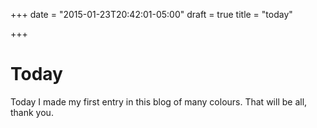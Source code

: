 +++
date = "2015-01-23T20:42:01-05:00"
draft = true
title = "today"

+++

# Today

Today I made my first entry in this blog of many colours.
That will be all, thank you.
